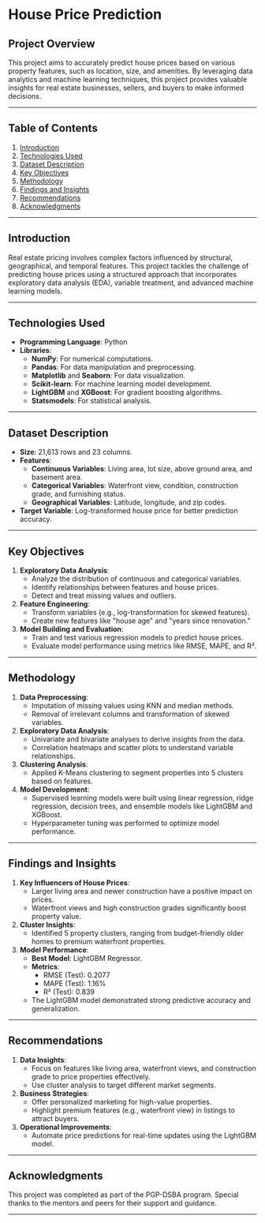 # House Price Prediction

## **Project Overview**
This project aims to accurately predict house prices based on various property features, such as location, size, and amenities. By leveraging data analytics and machine learning techniques, this project provides valuable insights for real estate businesses, sellers, and buyers to make informed decisions.

---

## **Table of Contents**
1. [Introduction](#introduction)
2. [Technologies Used](#technologies-used)
3. [Dataset Description](#dataset-description)
4. [Key Objectives](#key-objectives)
5. [Methodology](#methodology)
6. [Findings and Insights](#findings-and-insights)
7. [Recommendations](#recommendations)
8. [Acknowledgments](#acknowledgments)

---

## **Introduction**
Real estate pricing involves complex factors influenced by structural, geographical, and temporal features. This project tackles the challenge of predicting house prices using a structured approach that incorporates exploratory data analysis (EDA), variable treatment, and advanced machine learning models.

---

## **Technologies Used**
- **Programming Language**: Python
- **Libraries**:
  - **NumPy**: For numerical computations.
  - **Pandas**: For data manipulation and preprocessing.
  - **Matplotlib** and **Seaborn**: For data visualization.
  - **Scikit-learn**: For machine learning model development.
  - **LightGBM** and **XGBoost**: For gradient boosting algorithms.
  - **Statsmodels**: For statistical analysis.

---

## **Dataset Description**
- **Size**: 21,613 rows and 23 columns.
- **Features**:
  - **Continuous Variables**: Living area, lot size, above ground area, and basement area.
  - **Categorical Variables**: Waterfront view, condition, construction grade, and furnishing status.
  - **Geographical Variables**: Latitude, longitude, and zip codes.
- **Target Variable**: Log-transformed house price for better prediction accuracy.

---

## **Key Objectives**
1. **Exploratory Data Analysis**:
   - Analyze the distribution of continuous and categorical variables.
   - Identify relationships between features and house prices.
   - Detect and treat missing values and outliers.
2. **Feature Engineering**:
   - Transform variables (e.g., log-transformation for skewed features).
   - Create new features like "house age" and "years since renovation."
3. **Model Building and Evaluation**:
   - Train and test various regression models to predict house prices.
   - Evaluate model performance using metrics like RMSE, MAPE, and R².

---

## **Methodology**
1. **Data Preprocessing**:
   - Imputation of missing values using KNN and median methods.
   - Removal of irrelevant columns and transformation of skewed variables.
2. **Exploratory Data Analysis**:
   - Univariate and bivariate analyses to derive insights from the data.
   - Correlation heatmaps and scatter plots to understand variable relationships.
3. **Clustering Analysis**:
   - Applied K-Means clustering to segment properties into 5 clusters based on features.
4. **Model Development**:
   - Supervised learning models were built using linear regression, ridge regression, decision trees, and ensemble models like LightGBM and XGBoost.
   - Hyperparameter tuning was performed to optimize model performance.

---

## **Findings and Insights**
1. **Key Influencers of House Prices**:
   - Larger living area and newer construction have a positive impact on prices.
   - Waterfront views and high construction grades significantly boost property value.
2. **Cluster Insights**:
   - Identified 5 property clusters, ranging from budget-friendly older homes to premium waterfront properties.
3. **Model Performance**:
   - **Best Model**: LightGBM Regressor.
   - **Metrics**:
     - RMSE (Test): 0.2077
     - MAPE (Test): 1.16%
     - R² (Test): 0.839
   - The LightGBM model demonstrated strong predictive accuracy and generalization.

---

## **Recommendations**
1. **Data Insights**:
   - Focus on features like living area, waterfront views, and construction grade to price properties effectively.
   - Use cluster analysis to target different market segments.
2. **Business Strategies**:
   - Offer personalized marketing for high-value properties.
   - Highlight premium features (e.g., waterfront view) in listings to attract buyers.
3. **Operational Improvements**:
   - Automate price predictions for real-time updates using the LightGBM model.

---

## **Acknowledgments**
This project was completed as part of the PGP-DSBA program. Special thanks to the mentors and peers for their support and guidance.

---
